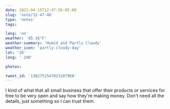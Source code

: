```yaml
---
date: 2021-04-15T12:47:56-05:00
slug: 'note/12-47-46'
type: 'notes'
tags:

lang: 'en'
weather: '85.16°F'
weather-summary: 'Humid and Partly Cloudy'
weather_icon: 'partly-cloudy-day'
lat: '26'
long: '-100'

photos:

tweet_id: '1382752547023187968'
---
```

I kind of what that all small business that offer their products or services for free to be very open and say how they're making money. Don't need all the details, just something so I can trust them.